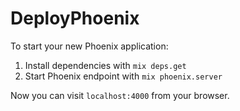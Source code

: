 # DeployPhoenix

To start your new Phoenix application:

1. Install dependencies with `mix deps.get`
2. Start Phoenix endpoint with `mix phoenix.server`

Now you can visit `localhost:4000` from your browser.
